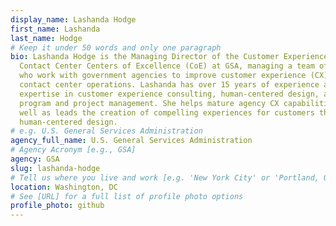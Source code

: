 ```yaml
---
display_name: Lashanda Hodge
first_name: Lashanda
last_name: Hodge
# Keep it under 50 words and only one paragraph
bio: Lashanda Hodge is the Managing Director of the Customer Experience and
  Contact Center Centers of Excellence (CoE) at GSA, managing a team of experts
  who work with government agencies to improve customer experience (CX) and
  contact center operations. Lashanda has over 15 years of experience and
  expertise in customer experience consulting, human-centered design, and
  program and project management. She helps mature agency CX capabilities as
  well as leads the creation of compelling experiences for customers through
  human-centered design.
# e.g. U.S. General Services Administration
agency_full_name: U.S. General Services Administration
# Agency Acronym [e.g., GSA]
agency: GSA
slug: lashanda-hodge
# Tell us where you live and work [e.g. 'New York City' or 'Portland, OR']
location: Washington, DC
# See [URL] for a full list of profile photo options
profile_photo: github
---
```


